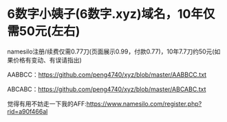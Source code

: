 # 6数字小姨子(6数字.xyz)域名，10年仅需50元(左右)

namesilo注册/续费仅需0.77刀(页面展示0.99，付款0.77)，10年7.7刀约50元(如果价格有变动、有误请指出)  

AABBCC：<https://github.com/peng4740/xyz/blob/master/AABBCC.txt>

ABCABC：<https://github.com/peng4740/xyz/blob/master/ABCABC.txt>

觉得有用不妨走一下我的AFF:<https://www.namesilo.com/register.php?rid=a90f466al>
